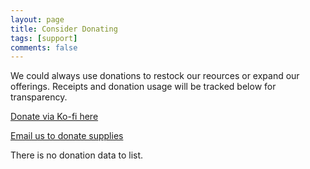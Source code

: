 ```yaml
---
layout: page
title: Consider Donating
tags: [support]
comments: false
---
```


We could always use donations to restock our reources or expand our offerings. Receipts and donation usage will be tracked below for transparency.

[Donate via Ko-fi here](ko-fi.com/greenvillescmaskbloc)

[Email us to donate supplies](mailto:greenvillescmaskbloc@proton.me)

There is no donation data to list.

